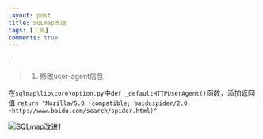 ```yaml
---
layout: post
title: SQLmap改进
tags: [工具]
comments: true
---
```


. 


>1. 修改user-agent信息

在```sqlmap\lib\core\option.py```中```def _defaultHTTPUserAgent()```函数，添加返回值
```return "Mozilla/5.0 (compatible; baiduspider/2.0; +http://www.baidu.com/search/spider.html)"```

![SQLmap改进1](https://cijian00.github.io/img/sqlmap-1.png)
